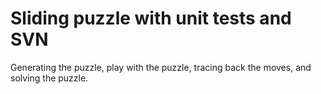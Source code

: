 # Sliding puzzle with unit tests and SVN

Generating the puzzle, play with the puzzle, tracing back the moves, and solving the puzzle.
